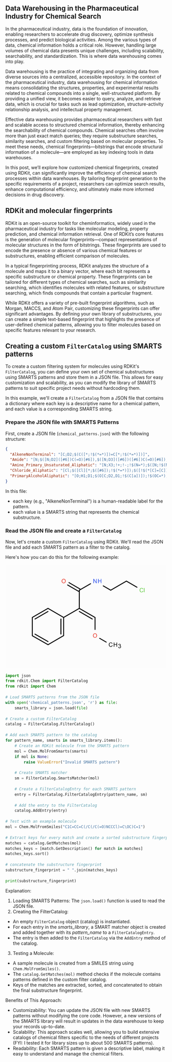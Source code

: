 ## Data Warehousing in the Pharmaceutical Industry for Chemical Search

In the pharmaceutical industry, data is the foundation of innovation, enabling researchers to accelerate drug discovery, optimize synthesis processes, and predict biological activities. Among the various types of data, chemical information holds a critical role. However, handling large volumes of chemical data presents unique challenges, including scalability, searchability, and standardization. This is where data warehousing comes into play.

Data warehousing is the practice of integrating and organizing data from diverse sources into a centralized, accessible repository. In the context of the pharmaceutical industry, data warehousing for chemical information means consolidating the structures, properties, and experimental results related to chemical compounds into a single, well-structured platform. By providing a unified view, it becomes easier to query, analyze, and retrieve data, which is crucial for tasks such as lead optimization, structure-activity relationship analysis, and intellectual property management.

Effective data warehousing provides pharmaceutical researchers with fast and scalable access to structured chemical information, thereby enhancing the searchability of chemical compounds. Chemical searches often involve more than just exact match queries; they require substructure searches, similarity searches, and custom filtering based on molecular properties. To meet these needs, chemical fingerprints—bitstrings that encode structural information of a molecule—are employed as key indexing tools in data warehouses.

In this post, we’ll explore how customized chemical fingerprints, created using RDKit, can significantly improve the efficiency of chemical search processes within data warehouses. By tailoring fingerprint generation to the specific requirements of a project, researchers can optimize search results, enhance computational efficiency, and ultimately make more informed decisions in drug discovery.

## RDKit and molecular fingerprints

RDKit is an open-source toolkit for cheminformatics, widely used in the pharmaceutical industry for tasks like molecular modeling, property prediction, and chemical information retrieval. One of RDKit’s core features is the generation of molecular fingerprints—compact representations of molecular structures in the form of bitstrings. These fingerprints are used to encode the presence or absence of various chemical features or substructures, enabling efficient comparison of molecules.

In a typical fingerprinting process, RDKit analyzes the structure of a molecule and maps it to a binary vector, where each bit represents a specific substructure or chemical property. These fingerprints can be tailored for different types of chemical searches, such as similarity searching, which identifies molecules with related features, or substructure searching, which finds compounds that contain a particular fragment.

While RDKit offers a variety of pre-built fingerprint algorithms, such as Morgan, MACCS, and Atom Pair, customizing these fingerprints can offer significant advantages. By defining your own library of substructures, you can create a simple text-based fingerprint that highlights the presence of user-defined chemical patterns, allowing you to filter molecules based on specific features relevant to your research.

## Creating a custom `FilterCatalog` using SMARTS patterns

To create a custom filtering system for molecules using RDKit's `FilterCatalog`, you can define your own set of chemical substructures using SMARTS patterns and store them in a JSON file. This allows for easy customization and scalability, as you can modify the library of SMARTS patterns to suit specific project needs without hardcoding them.

In this example, we'll create a `FilterCatalog` from a JSON file that contains a dictionary where each key is a descriptive name for a chemical pattern, and each value is a corresponding SMARTS string.

### Prepare the JSON file with SMARTS Patterns

First, create a JSON file (`chemical_patterns.json`) with the following structure:

```json
{
  "AlkeneNonTerminal": "[C;D2;$(C([*;!$(*=*)])=C[*;!$(*=*)])]",
  "Amide": "[N;$([N;D2]([#6])C(=O)[#6]),$([N;D3]([#6])([#6])C(=O)[#6]),$([N;D1]C(=O)[#6])]",
  "Amine_Primary_Unsaturated_Aliphatic": "[N;X3;!+;!-;!$(N=*);$([N;!$(N~[*;!#6])]);!$(N[*]=[*;O,N]);D1;$([$(*[C]=[C]),$(*[C]#[C]),$(*[C]#[N]);!$(*a)])]",
  "Chloride_Aliphatic": "[Cl;$([Cl][*;$([#6]);!$(*=*)]);$([!$(*[C]=[C]);!$(*[C]#[C]);!$(*[C]#[N]);!$(*a)])]",
  "PrimaryAlcoholAliphatic": "[O;H1;D1;$(O[C;D2,D1;!$(C[a])]);!$(OC=*);!$(OC#*)]"
}
```

In this file:

- each key (e.g., "AlkeneNonTerminal") is a human-readable label for the pattern.
- each value is a SMARTS string that represents the chemical substructure.

### Read the JSON file and create a `FilterCatalog`

Now, let's create a custom `FilterCatalog` using RDKit. We'll read the JSON file and add each SMARTS pattern as a filter to the catalog.

Here's how you can do this for the following example:

![Molecule](https://raw.githubusercontent.com/f3rmion/f3rmion.github.io/refs/heads/main/_posts/assets/2024-09-30/molecule.png)

```python
import json
from rdkit.Chem import FilterCatalog
from rdkit import Chem

# Load SMARTS patterns from the JSON file
with open('chemical_patterns.json', 'r') as file:
    smarts_library = json.load(file)

# Create a custom FilterCatalog
catalog = FilterCatalog.FilterCatalog()

# Add each SMARTS pattern to the catalog
for pattern_name, smarts in smarts_library.items():
    # Create an RDKit molecule from the SMARTS pattern
    mol = Chem.MolFromSmarts(smarts)
    if mol is None:
        raise ValueError("Invalid SMARTS pattern")

    # Create SMARTS matcher
    sm = FilterCatalog.SmartsMatcher(mol)

    # Create a FilterCatalogEntry for each SMARTS pattern
    entry = FilterCatalog.FilterCatalogEntry(pattern_name, sm)

    # Add the entry to the FilterCatalog
    catalog.AddEntry(entry)

# Test with an example molecule
mol = Chem.MolFromSmiles("C1C=CC=C(/C(/C(=O)NCCCl)=C\OC)C=1")

# Extract keys for every match and create a sorted substructure fingerprint
matches = catalog.GetMatches(mol)
matches_keys = [match.GetDescription() for match in matches]
matches_keys.sort()

# concatenate the substructure fingerprint
substructure_fingerprint = " ".join(matches_keys)

print(substructure_fingerprint)
```

Explanation:

1. Loading SMARTS Patterns: The `json.load()` function is used to read the JSON file.
2. Creating the FilterCatalog:

- An empty `FilterCatalog` object (catalog) is instantiated.
- For each entry in the _smarts_library_, a SMART matcher object is created and added together with its _pattern_name_ to a `FilterCatalogEntry`.
- The entry is then added to the `FilterCatalog` via the `AddEntry` method of the catalog.

3. Testing a Molecule:

- A sample molecule is created from a SMILES string using `Chem.MolFromSmiles()`.
- The `catalog.GetMatches(mol)` method checks if the molecule contains patterns defined in the custom filter catalog.
- Keys of the matches are extracted, sorted, and concatenated to obtain the final substructure fingerprint.

Benefits of This Approach:

- Customizability: You can update the JSON file with new SMARTS patterns without modifying the core code. However, a new versions of the SMARTS library will result in updates in the data warehouse to keep your records up-to-date.
- Scalability: This approach scales well, allowing you to build extensive catalogs of chemical filters specific to the needs of different projects (FYI: I tested it for library sizes up to about 500 SMARTS patterns).
- Readability: Each SMARTS pattern is given a descriptive label, making it easy to understand and manage the chemical filters.
